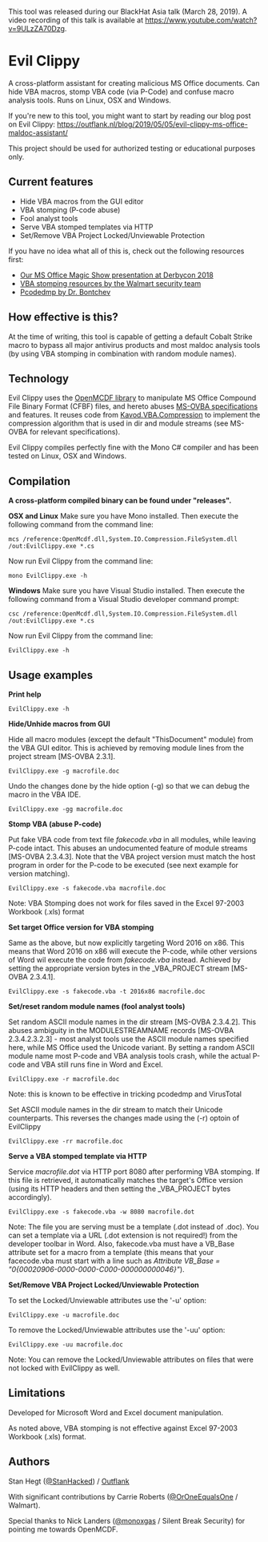 This tool was released during our BlackHat Asia talk (March 28, 2019). A video recording of this talk is available at https://www.youtube.com/watch?v=9ULzZA70Dzg.

# Evil Clippy
A cross-platform assistant for creating malicious MS Office documents. Can hide VBA macros, stomp VBA code (via P-Code) and confuse macro analysis tools. Runs on Linux, OSX and Windows.

If you're new to this tool, you might want to start by reading our blog post on Evil Clippy:
https://outflank.nl/blog/2019/05/05/evil-clippy-ms-office-maldoc-assistant/

This project should be used for authorized testing or educational purposes only.

## Current features
* Hide VBA macros from the GUI editor
* VBA stomping (P-code abuse)
* Fool analyst tools
* Serve VBA stomped templates via HTTP
* Set/Remove VBA Project Locked/Unviewable Protection

If you have no idea what all of this is, check out the following resources first:
* [Our MS Office Magic Show presentation at Derbycon 2018](https://outflank.nl/blog/2018/10/28/recordings-of-our-derbycon-and-brucon-presentations/)
* [VBA stomping resources by the Walmart security team](https://vbastomp.com/)
* [Pcodedmp by Dr. Bontchev](https://github.com/bontchev/pcodedmp)

## How effective is this?
At the time of writing, this tool is capable of getting a default Cobalt Strike macro to bypass all major antivirus products and most maldoc analysis tools (by using VBA stomping in combination with random module names).

## Technology
Evil Clippy uses the [OpenMCDF library](https://github.com/ironfede/openmcdf/) to manipulate MS Office Compound File Binary Format (CFBF) files, and hereto abuses [MS-OVBA specifications](https://docs.microsoft.com/en-us/openspecs/office_file_formats/ms-ovba/) and features. It reuses code from [Kavod.VBA.Compression](https://github.com/rossknudsen/Kavod.Vba.Compression) to implement the compression algorithm that is used in dir and module streams (see MS-OVBA for relevant specifications).

Evil Clippy compiles perfectly fine with the Mono C# compiler and has been tested on Linux, OSX and Windows.

## Compilation

**A cross-platform compiled binary can be found under "releases".**

**OSX and Linux**
Make sure you have Mono installed. Then execute the following command from the command line:

`mcs /reference:OpenMcdf.dll,System.IO.Compression.FileSystem.dll /out:EvilClippy.exe *.cs`

Now run Evil Clippy from the command line:

`mono EvilClippy.exe -h`

**Windows**
Make sure you have Visual Studio installed. Then execute the following command from a Visual Studio developer command prompt:

`csc /reference:OpenMcdf.dll,System.IO.Compression.FileSystem.dll /out:EvilClippy.exe *.cs`

Now run Evil Clippy from the command line:

`EvilClippy.exe -h`

## Usage examples

**Print help**

`EvilClippy.exe -h`

**Hide/Unhide macros from GUI**

Hide all macro modules (except the default "ThisDocument" module) from the VBA GUI editor. This is achieved by removing module lines from the project stream [MS-OVBA 2.3.1].

`EvilClippy.exe -g macrofile.doc`

Undo the changes done by the hide option (-g) so that we can debug the macro in the VBA IDE.

`EvilClippy.exe -gg macrofile.doc`

**Stomp VBA (abuse P-code)**

Put fake VBA code from text file *fakecode.vba* in all modules, while leaving P-code intact. This abuses an undocumented feature of module streams [MS-OVBA 2.3.4.3]. Note that the VBA project version must match the host program in order for the P-code to be executed (see next example for version matching).

`EvilClippy.exe -s fakecode.vba macrofile.doc`

Note: VBA Stomping does not work for files saved in the Excel 97-2003 Workbook (.xls) format

**Set target Office version for VBA stomping**

Same as the above, but now explicitly targeting Word 2016 on x86. This means that Word 2016 on x86 will execute the P-code, while other versions of Word wil execute the code from *fakecode.vba* instead. Achieved by setting the appropriate version bytes in the _VBA_PROJECT stream [MS-OVBA 2.3.4.1].

`EvilClippy.exe -s fakecode.vba -t 2016x86 macrofile.doc`

**Set/reset random module names (fool analyst tools)**

Set random ASCII module names in the dir stream [MS-OVBA 2.3.4.2]. This abuses ambiguity in the MODULESTREAMNAME records [MS-OVBA 2.3.4.2.3.2.3] - most analyst tools use the ASCII module names specified here, while MS Office used the Unicode variant. By setting a random ASCII module name most P-code and VBA analysis tools crash, while the actual P-code and VBA still runs fine in Word and Excel.

`EvilClippy.exe -r macrofile.doc`

Note: this is known to be effective in tricking pcodedmp and VirusTotal

Set ASCII module names in the dir stream to match their Unicode counterparts. This reverses the changes made using the (-r) optoin of EvilClippy

`EvilClippy.exe -rr macrofile.doc`

**Serve a VBA stomped template via HTTP**

Service *macrofile.dot* via HTTP port 8080 after performing VBA stomping. If this file is retrieved, it automatically matches the target's Office version (using its HTTP headers and then setting the _VBA_PROJECT bytes accordingly).

`EvilClippy.exe -s fakecode.vba -w 8080 macrofile.dot`

Note: The file you are serving must be a template (.dot instead of .doc). You can set a template via a URL (.dot extension is not required!) from the developer toolbar in Word. Also, fakecode.vba must have a VB_Base attribute set for a macro from a template (this means that your facecode.vba must start with a line such as *Attribute VB_Base = "0{00020906-0000-0000-C000-000000000046}"*).

**Set/Remove VBA Project Locked/Unviewable Protection**

To set the Locked/Unviewable attributes use the '-u' option:

`EvilClippy.exe -u macrofile.doc`

To remove the Locked/Unviewable attributes use the '-uu' option:

`EvilClippy.exe -uu macrofile.doc`

Note: You can remove the Locked/Unviewable attributes on files that were not locked with EvilClippy as well.

## Limitations

Developed for Microsoft Word and Excel document manipulation.

As noted above, VBA stomping is not effective against Excel 97-2003 Workbook (.xls) format.

## Authors
Stan Hegt ([@StanHacked](https://twitter.com/StanHacked)) / [Outflank](https://www.outflank.nl)

With significant contributions by Carrie Roberts ([@OrOneEqualsOne](https://twitter.com/OrOneEqualsOne) / Walmart).

Special thanks to Nick Landers ([@monoxgas](https://twitter.com/monoxgas) / Silent Break Security) for pointing me towards OpenMCDF.

